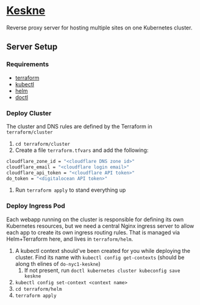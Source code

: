 # [Keskne](https://translate.google.com/#view=home&op=translate&sl=et&tl=en&text=keskne)

Reverse proxy server for hosting multiple sites on one Kubernetes cluster.

## Server Setup

### Requirements

- [terraform](https://learn.hashicorp.com/tutorials/terraform/install-cli)
- [kubectl](https://kubernetes.io/docs/tasks/tools/)
- [helm](https://helm.sh/)
- [doctl](https://github.com/digitalocean/doctl)

### Deploy Cluster

The cluster and DNS rules are defined by the Terraform in `terraform/cluster`

1. `cd terraform/cluster`
1. Create a file `terraform.tfvars` and add the following:

```sh
cloudflare_zone_id = "<cloudflare DNS zone id>"
cloudflare_email = "<cloudflare login email>"
cloudflare_api_token = "<cloudflare API token>"
do_token = "<digitalocean API token>"
```

1. Run `terraform apply` to stand everything up

### Deploy Ingress Pod

Each webapp running on the cluster is responsible for defining its own Kubernetes resources, but we need a central Nginx ingress server to allow each app to create its own ingress routing rules. That is managed via Helm+Terraform here, and lives in `terraform/helm`.

1. A kubectl context should've been created for you while deploying the cluster. Find its name with `kubectl config get-contexts` (should be along th elines of `do-nyc1-keskne`)
   1. If not present, run `doctl kubernetes cluster kubeconfig save keskne`
1. `kubectl config set-context <context name>`
1. `cd terraform/helm`
1. `terraform apply`

```

```
